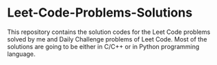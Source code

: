 # Leet-Code-Problems-Solutions
This repository contains the solution codes for the Leet Code problems solved by me and Daily Challenge problems of Leet Code. Most of the solutions are going to be either in C/C++ or in Python programming language.

